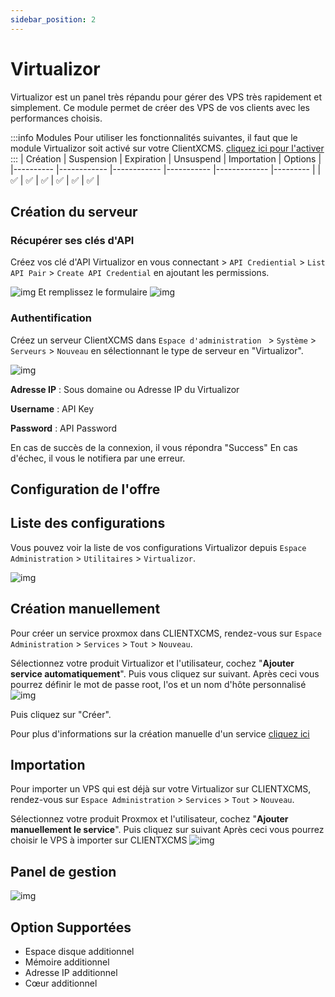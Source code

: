 ```yaml
---
sidebar_position: 2
---
```


# Virtualizor

Virtualizor est un panel très répandu pour gérer des VPS très rapidement et simplement. Ce module permet de créer des VPS de vos clients avec les performances choisis.

:::info Modules
Pour utiliser les fonctionnalités suivantes, il faut que le module Virtualizor  soit activé sur votre ClientXCMS. [cliquez ici pour l'activer](../)
:::
| Création 	| Suspension 	| Expiration 	| Unsuspend 	| Importation 	| Options 	|
|----------	|------------	|------------	|-----------	|-------------	|---------	|
|     ✅    	|      ✅     	|      ✅     	|     ✅     	|      ✅      	|    ✅    	|

## Création du serveur

### Récupérer ses clés d'API
Créez vos clé d'API Virtualizor en vous connectant > `API Crediential` > `List API Pair` > `Create API Credential` en ajoutant les permissions.

![img](https://media.discordapp.net/attachments/475073153509490689/1041055765064073246/image.png)
Et remplissez le formulaire
![img](https://media.discordapp.net/attachments/475073153509490689/1072239653362614373/image.png)
### Authentification

Créez un serveur ClientXCMS dans `Espace d'administration ` > `Système` > `Serveurs` > `Nouveau` en sélectionnant le type de serveur en "Virtualizor".

![img](https://media.discordapp.net/attachments/475073153509490689/1072237808233742476/image.png)

**Adresse IP** : Sous domaine ou Adresse IP du Virtualizor

**Username** : API Key

**Password** : API Password

En cas de succès de la connexion, il vous répondra "Success"
En cas d'échec, il vous le notifiera par une erreur.
## Configuration de l'offre
## Liste des configurations

Vous pouvez voir la liste de vos configurations Virtualizor depuis `Espace Administration` > `Utilitaires` > `Virtualizor`.

![img](https://media.discordapp.net/attachments/475073153509490689/1072240431242412164/image.png)
## Création manuellement

Pour créer un service proxmox dans CLIENTXCMS, rendez-vous sur `Espace Administration` > `Services` > `Tout` > `Nouveau`.

Sélectionnez votre produit Virtualizor et l'utilisateur, cochez "**Ajouter service automatiquement**". Puis vous cliquez sur suivant.
Après ceci vous pourrez définir le mot de passe root, l'os et un nom d'hôte personnalisé
![img](https://media.discordapp.net/attachments/475073153509490689/1041093908660240556/image.png)

Puis cliquez sur "Créer".

Pour plus d'informations sur la création manuelle d'un service [cliquez ici](../../store/services#création-de-service)


## Importation
Pour importer un VPS qui est déjà sur votre Virtualizor sur CLIENTXCMS, rendez-vous sur `Espace Administration` > `Services` > `Tout` > `Nouveau`.

Sélectionnez votre produit Proxmox et l'utilisateur, cochez "**Ajouter manuellement le service**". Puis cliquez sur suivant
Après ceci vous pourrez choisir le VPS à importer sur CLIENTXCMS
![img](https://media.discordapp.net/attachments/475073153509490689/1041094156208054353/image.png)
## Panel de gestion
![img](https://media.discordapp.net/attachments/475073153509490689/1041095492865638460/image.png?width=1440&height=437)

## Option Supportées
- Espace disque additionnel
- Mémoire additionnel
- Adresse IP additionnel
- Cœur additionnel